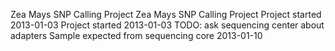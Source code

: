 Zea Mays SNP Calling Project
Zea Mays SNP Calling Project
Project started 2013-01-03
Project started 2013-01-03
TODO: ask sequencing center about adapters
Sample expected from sequencing core 2013-01-10
